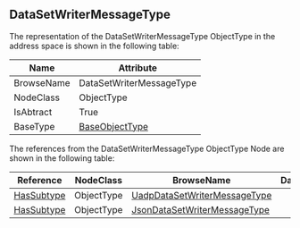 <!-- objecttype -->
## DataSetWriterMessageType
  
The representation of the DataSetWriterMessageType ObjectType in the address space is shown in the following table:  

|Name|Attribute|
|---|---|
|BrowseName|DataSetWriterMessageType|
|NodeClass|ObjectType|
|IsAbtract|True|
|BaseType|[BaseObjectType](../../../Part5/ObjectTypes/BaseObjectType/readme.md)|

The references from the DataSetWriterMessageType ObjectType Node are shown in the following table:  

|Reference|NodeClass|BrowseName|DataType|TypeDefinition|ModellingRule|
|---|---|---|---|---|---|
|[HasSubtype](../../../Part3/ReferenceTypes/HasSubtype/readme.md)|ObjectType|[UadpDataSetWriterMessageType](#UadpDataSetWriterMessageType)||||
|[HasSubtype](../../../Part3/ReferenceTypes/HasSubtype/readme.md)|ObjectType|[JsonDataSetWriterMessageType](#JsonDataSetWriterMessageType)||||


